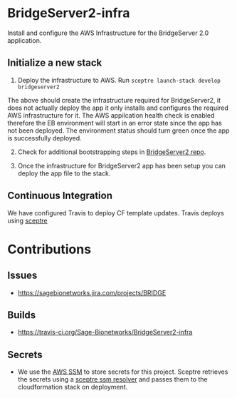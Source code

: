 # BridgeServer2-infra
Install and configure the AWS Infrastructure for the BridgeServer 2.0 application.


## Initialize a new stack
1. Deploy the infrastructure to AWS. Run `sceptre launch-stack develop bridgeserver2`

The above should create the infrastructure required for BridgeServer2, it does not actually deploy the app it only installs and configures the required AWS infrastructure for it. The AWS appilcation health check is enabled therefore the EB environment will start in an error state since the app has not been deployed. The environment status should turn green once the app is successfully deployed.

2. Check for additional bootstrapping steps in [BridgeServer2 repo](https://github.com/Sage-Bionetworks/BridgeServer2).

3. Once the infrastructure for BridgeServer2 app has been setup you can deploy the app file to the stack.


## Continuous Integration
We have configured Travis to deploy CF template updates. Travis deploys using [sceptre](https://sceptre.cloudreach.com/latest/about.html)

# Contributions

## Issues
* https://sagebionetworks.jira.com/projects/BRIDGE

## Builds
* https://travis-ci.org/Sage-Bionetworks/BridgeServer2-infra

## Secrets
* We use the [AWS SSM](https://docs.aws.amazon.com/systems-manager/latest/userguide/systems-manager-paramstore.html) to store secrets for this project.  Sceptre retrieves the secrets using a [sceptre ssm resolver](https://github.com/cloudreach/sceptre/tree/v1/contrib/ssm-resolver) and passes them to the cloudformation stack on deployment.
